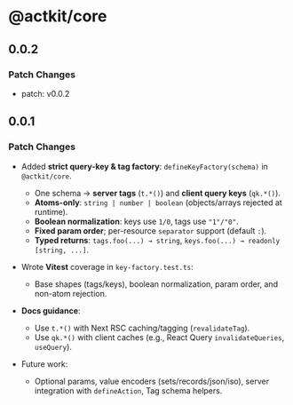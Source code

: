 # @actkit/core

## 0.0.2

### Patch Changes

- patch: v0.0.2

## 0.0.1

### Patch Changes

- Added **strict query-key & tag factory**: `defineKeyFactory(schema)` in `@actkit/core`.
  - One schema → **server tags** (`t.*()`) and **client query keys** (`qk.*()`).
  - **Atoms-only**: `string | number | boolean` (objects/arrays rejected at runtime).
  - **Boolean normalization**: keys use `1/0`, tags use `"1"/"0"`.
  - **Fixed param order**; per-resource `separator` support (default `:`).
  - **Typed returns**: `tags.foo(...) → string`, `keys.foo(...) → readonly [string, ...]`.

- Wrote **Vitest** coverage in `key-factory.test.ts`:
  - Base shapes (tags/keys), boolean normalization, param order, and non-atom rejection.

- **Docs guidance**:
  - Use `t.*()` with Next RSC caching/tagging (`revalidateTag`).
  - Use `qk.*()` with client caches (e.g., React Query `invalidateQueries`, `useQuery`).

- Future work:
  - Optional params, value encoders (sets/records/json/iso), server integration with `defineAction`, Tag schema helpers.
